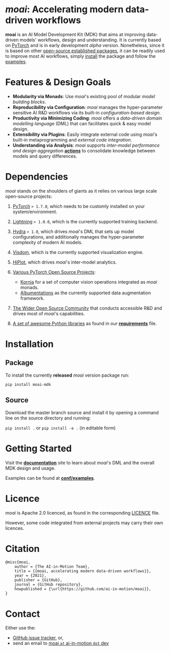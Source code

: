 # _moai_: Accelerating modern data-driven workflows

**moai** is an AI Model Development Kit (MDK) that aims at improving data-driven models' workflows, design and understanding.
It is currently based on [PyTorch](https://pytorch.org/) and is in early development _alpha_ version.
Nonetheless, since it is based on other [open-source established packages](#Dependencies), it can be readily used to improve most AI workflows, simply [install](#Installation) the package and follow the [examples](https://github.com/ai-in-motion/moai/tree/master/conf/examples).  

# Features & Design Goals

- **Modularity via Monads**: Use _moai_'s existing pool of modular _model building blocks_.
- **Reproducibility via Configuration**: _moai_ manages the hyper-parameter sensitive AI R&D workflows via its built-in _configuration-based design_.
- **Productivity via Minimizing Coding**: _moai_ offers a _data-driven domain modelling language_ (DML) that can facilitates quick & easy model design.
- **Extensibility via Plugins**: Easily integrate external code using _moai_'s built-in metaprogramming and _external code integration_. 
- **Understanding via Analysis**: _moai_ supports _inter-model performance and design aggregation_ [**actions**](#) to consolidate knowledge between models and query differences.

# Dependencies

_moai_ stands on the shoulders of giants as it relies on various large scale open-source projects:

1. [PyTorch](https://pytorch.org/) `> 1.7.0`, which needs to be customly installed on your system/environment.
2. [Lightning](https://www.pytorchlightning.ai/) `> 1.0.0`, which is the currently supported training backend.
3. [Hydra](https://hydra.cc/) `> 1.0`, which drives _moai_'s DML that sets up model configurations, and additionally manages the hyper-parameter complexity of modern AI models.
4. [Visdom](https://github.com/fossasia/visdom), which is the currently supported visualization engine.
5. [HiPlot](https://github.com/facebookresearch/hiplot), which drives _moai_'s inter-model analytics.
6. [Various PyTorch Open Source Projects](#Dependencies):
    
    - [Kornia](https://github.com/kornia/kornia) for a set of computer vision operations integrated as _moai_ monads.
    - [Albumentations](https://github.com/albumentations-team/albumentations) as the currently supported data augmentation framework.

7. [The Wider Open Source Community](www.github.com) that conducts accessible R&D and drives most of _moai_'s capabilities.

8. [A set of awesome Python libraries](#Dependencies) as found in our [**requirements**](https://github.com/ai-in-motion/moai/tree/master/requirements.txt) file.

# Installation

## Package
To install the currently **released** _moai_ version package run:

`pip install moai-mdk`

## Source
Download the master branch source and install it by opening a command line on the source directory and running:

`pip install .` or `pip install -e .` (in editable form)

# Getting Started

Visit the [**documentation**](#) site to learn about _moai_'s DML and the overall MDK design and usage.

Examples can be found at [**conf/examples**](https://github.com/ai-in-motion/moai/tree/master/conf/examples).

# Licence

_moai_ is Apache 2.0 licenced, as found in the corresponding [LICENCE](https://github.com/ai-in-motion/moai/blob/main/LICENSE) file.

However, some code integrated from external projects may carry their own licences.

# Citation
```
@misc{moai,
    author = {The AI-in-Motion Team},
    title = {{moai, accelerating modern data-driven workflows}},
    year = {2021},
    publisher = {GitHub},
    journal = {GitHub repository},
    howpublished = {\url{https://github.com/ai-in-motion/moai}},
}
```

# Contact

Either use the:

- [GitHub issue tracker](https://github.com/ai-in-motion/moai/issues), or,
- send an email to [moai `at` ai-in-motion `dot` dev](mailto:moai@ai-in-motion.dev)
